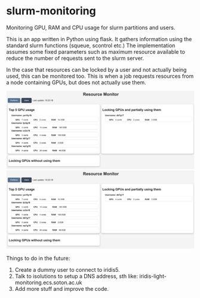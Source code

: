 # slurm-monitoring
Monitoring GPU, RAM and CPU usage for slurm partitions and users.

This is an app written in Python using flask. It gathers information using the standard slurm functions (squeue, scontrol etc.)
The implementation assumes some fixed parameters such as maximum resource available to reduce  the number of requests sent to the slurm server.

In the case that resources can be locked by a user and not actually being used, this can be monitored too. This is when a job requests resources from a node containing GPUs, but does not actually use them.

![alt text](https://github.com/ecs-vlc/iridis-light-monitoring/blob/main/media/front-end-example-0.png)
![alt text](https://github.com/ecs-vlc/iridis-light-monitoring/blob/main/media/front-end-example-0.png)

Things to do in the future:
  1. Create a dummy user to connect to iridis5.
  2. Talk to isolutions to setup a DNS address, sth like: iridis-light-monitoring.ecs.soton.ac.uk
  3. Add more stuff and improve the code.

